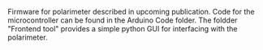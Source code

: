 Firmware for polarimeter described in upcoming publication. Code for the microcontroller can be found in the Arduino Code folder. The foldder "Frontend tool" provides a simple python GUI for interfacing with the polarimeter. 
